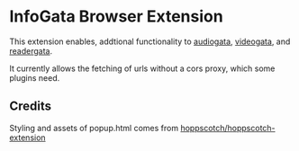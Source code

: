 # InfoGata Browser Extension

This extension enables, addtional functionality to [audiogata](https://github.com/InfoGata/audiogata), [videogata](https://github.com/InfoGata/videogata), and [readergata](https://gitlab.com/elijahgreen/readergata).

It currently allows the fetching of urls without a cors proxy, which some plugins need.

## Credits

Styling and assets of popup.html comes from [hoppscotch/hoppscotch-extension](https://github.com/hoppscotch/hoppscotch-extension)
